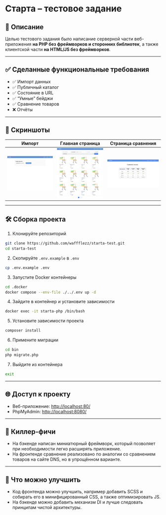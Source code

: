 # Старта – тестовое задание

## 📌 Описание

Целью тестового задания было написание серверной части веб-приложения **на PHP без фреймворков и сторонних библиотек**, а также клиентской части **на HTML/JS без фреймворков**.

---

## ✅ Сделанные функциональные требования

* ✅ Импорт данных
* ✅ Публичный каталог
* ✅ Состояние в URL
* ✅ “Умные” бейджи
* ✅ Сравнение товаров
* ❌ Отчёты

---

## 📸 Скриншоты

| Импорт                 | Главная страница                  | Страница сравнения                  |
|------------------------|-----------------------------------|-------------------------------------|
| ![Импорт](img/img.png) | ![Главная страница](img/img2.png) | ![Страница сравнения](img/img3.png) |
---

## 🛠 Сборка проекта

1. Клонируйте репозиторий

```bash
git clone https://github.com/waffflezz/starta-test.git
cd starta-test
```

2. Скопируйте `.env.example` в `.env`

```bash
cp .env.example .env
```

3. Запустите Docker контейнеры

```bash
cd .docker
docker compose --env-file ./../.env up -d
```

4. Зайдите в контейнер и установите зависимости

```bash
docker exec -it starta-php /bin/bash
```

5. Установите зависимости проекта

```bash
composer install
```

6. Примените миграции

```bash
cd bin
php migrate.php
```

7. Выйдите из контейнера

```bash
exit
```

---

## 🌐 Доступ к проекту

* Веб-приложение: [http://localhost:80/](http://localhost:80/)
* PhpMyAdmin: [http://localhost:8080/](http://localhost:8080/)

---

## 💎 Киллер-фичи

* На бэкенде написан миниатюрный фреймворк, который позволяет при необходимости легко расширять приложение.
* На фронтенде сравнение реализовано по аналогии со сравнением товаров на сайте DNS, но в упрощённом варианте.

---

## 🔧 Что можно улучшить

* Код фронтенда можно улучшить, например добавить SCSS и собирать его в минифицированный CSS, а также оптимизировать JS.
* На бэкенде можно добавить механизм DI и лучше следовать принципам чистой архитектуры.
